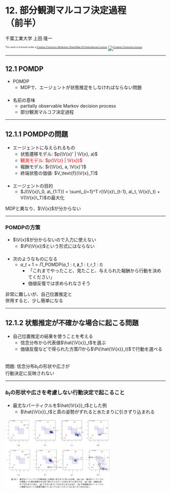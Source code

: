 $\newcommand{\V}[1]{\boldsymbol{#1}}$

# 12. 部分観測マルコフ決定過程<br />（前半）

千葉工業大学 上田 隆一

<p style="font-size:50%">
This work is licensed under a <a rel="license" href="http://creativecommons.org/licenses/by-sa/4.0/">Creative Commons Attribution-ShareAlike 4.0 International License</a>.
<a rel="license" href="http://creativecommons.org/licenses/by-sa/4.0/">
<img alt="Creative Commons License" style="border-width:0" src="https://i.creativecommons.org/l/by-sa/4.0/88x31.png" /></a>
</p>

---

## 12.1 POMDP

* POMDP
    * MDPで、エージェントが状態推定をしなければならない問題<br />　
* 名前の意味
    * partially observable Markov decision process
    * 部分観測マルコフ決定過程

---

## 12.1.1 POMDPの問題

* エージェントに与えられるもの
    * 状態遷移モデル: $p(\V{x}' | \V{x}, a)$
    * <span style="color:red">観測モデル: $p(\V{z} | \V{x})$</span>
    * 報酬モデル: $r(\V{x}, a, \V{x}')$
    * 終端状態の価値: $V_\text{f}(\V{x}_T)$<br />　
* エージェントの目的
    * $J(\V{x}\_0, a\_{1:T}) = \sum\_{i=1}^T r(\V{x}\_{t-1}, a\_t, \V{x}\_t) + V(\V{x}\_T)$の最大化

MDPと異なり、$\V{x}$が分からない

---

### POMDPの方策

* $\V{x}$が分からないので入力に使えない
    * $\Pi(\V{x})$という形式にはならない<br />　
* 次のようなものになる
    * $a\_{t+1} = \Pi\_\text{POMDP}(a\_{1:t}, \textbf{z}\_{1:t}, r\_{1:t})$
        * 「これまでやったこと、見たこと、与えられた報酬から行動を決めてください」
        * 価値反復では求められなさそう

非常に難しいが、自己位置推定と<br />併用すると、少し簡単になる

---

## 12.1.2 状態推定が不確かな場合に起こる問題

* 自己位置推定の結果を使うことを考える
    * 信念分布から代表値$\hat{\V{x}}_t$を選ぶ
    * 価値反復などで得られた方策$\Pi$から$\Pi(\hat{\V{x}}_t)$で行動を選べる<br />　

問題: 信念分布$b_t$の形状や広さが<br />行動決定に反映されない


---

### $b_t$の形状や広さを考慮しない行動決定で起こること

* 最尤なパーティクルを$\hat{\V{x}}_t$とした例
    * $\hat{\V{x}}_t$と真の姿勢がずれると水たまりに引きずり込まれる

<img width="65%" src="./figs/12.1.jpg" />
